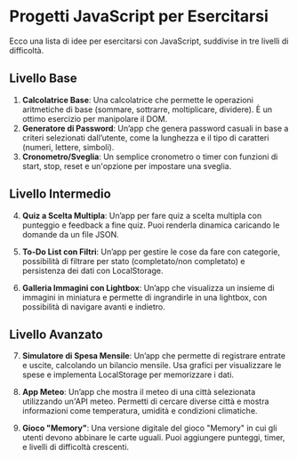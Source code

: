 # Progetti JavaScript per Esercitarsi

Ecco una lista di idee per esercitarsi con JavaScript, suddivise in tre livelli di difficoltà.

## Livello Base

1. **Calcolatrice Base**: Una calcolatrice che permette le operazioni aritmetiche di base (sommare, sottrarre, moltiplicare, dividere). È un ottimo esercizio per manipolare il DOM.
2. **Generatore di Password**: Un’app che genera password casuali in base a criteri selezionati dall’utente, come la lunghezza e il tipo di caratteri (numeri, lettere, simboli).
3. **Cronometro/Sveglia**: Un semplice cronometro o timer con funzioni di start, stop, reset e un'opzione per impostare una sveglia.

## Livello Intermedio

4. **Quiz a Scelta Multipla**: Un’app per fare quiz a scelta multipla con punteggio e feedback a fine quiz. Puoi renderla dinamica caricando le domande da un file JSON.

5. **To-Do List con Filtri**: Un’app per gestire le cose da fare con categorie, possibilità di filtrare per stato (completato/non completato) e persistenza dei dati con LocalStorage.
6. **Galleria Immagini con Lightbox**: Un’app che visualizza un insieme di immagini in miniatura e permette di ingrandirle in una lightbox, con possibilità di navigare avanti e indietro.

## Livello Avanzato

7. **Simulatore di Spesa Mensile**: Un’app che permette di registrare entrate e uscite, calcolando un bilancio mensile. Usa grafici per visualizzare le spese e implementa LocalStorage per memorizzare i dati.

8. **App Meteo**: Un’app che mostra il meteo di una città selezionata utilizzando un'API meteo. Permetti di cercare diverse città e mostra informazioni come temperatura, umidità e condizioni climatiche.

9. **Gioco "Memory"**: Una versione digitale del gioco "Memory" in cui gli utenti devono abbinare le carte uguali. Puoi aggiungere punteggi, timer, e livelli di difficoltà crescenti.

<!-- CALCOLATRICE
Obiettivi Calcolatrice Base
1.Struttura HTML di base:

-Crea un file HTML con una sezione per visualizzare il risultato della calcolatrice.
-Aggiungi i pulsanti per le cifre (da 0 a 9), per le quattro operazioni aritmetiche (+, -, *, /), un pulsante per il segno "=" e un pulsante "C" per cancellare.

2.Stile CSS per il layout:

-Progetta un layout semplice e chiaro per la calcolatrice: i numeri e le operazioni dovrebbero essere facilmente cliccabili e leggibili.
-Puoi organizzare i pulsanti in una griglia per maggiore chiarezza.

3.Funzionalità di base con JavaScript:

-Crea le funzioni JavaScript per le operazioni base (somma, sottrazione, moltiplicazione, divisione).
-Aggiungi un "event listener" per ciascun pulsante in modo che quando l'utente clicca un numero o un'operazione, la calcolatrice mostri l'input sullo schermo.

4.Calcolo dell'espressione:

-Implementa una funzione che calcoli il risultato dell’operazione quando si preme il pulsante "=".
-Gestisci gli errori, ad esempio divisione per zero.

5.Gestione delle eccezioni e azioni di pulizia:

-Implementa il pulsante "C" per cancellare tutto e ripristinare lo schermo a 0.
-Gestisci eventuali input non validi, come cliccare più operatori consecutivamente.

6.Estensione delle funzionalità (opzionale):

-Se vuoi aggiungere difficoltà, puoi implementare anche funzionalità come percentuali o radici quadrate, o un pulsante per cambiare segno da positivo a negativo.
-->

<!-- GEN. PASSWORD
Ecco una lista di obiettivi da seguire per creare un Generatore di password completo e personalizzabile:

1. Struttura Base:
    - Crea un semplice layout HTML con un campo di testo per visualizzare la password generata, un bottone per generare la password, e checkbox o selettori per personalizzare i criteri.

2. Lunghezza della Password:
    - Aggiungi un input (es. range slider o numero) per scegliere la lunghezza della password. La lunghezza potrebbe variare, ad esempio, tra 8 e 20 caratteri.

3. Caratteri da Includere:
    - Offri opzioni per includere vari tipi di caratteri:
        - Lettere minuscole
        - Lettere maiuscole
        - Numeri
        - Simboli (come !@#$%^&*() )

4. Generazione Casuale:
    - Scrivi una funzione JavaScript che crea una password casuale basandosi sulle opzioni selezionate. Potresti creare gruppi di caratteri per ogni tipo e selezionarli casualmente.

----(diff. Intermedia)----

5. Validazione delle Opzioni:
    - Assicurati che almeno un tipo di carattere sia selezionato. Se l’utente non seleziona nulla, puoi mostrare un messaggio di errore.

6. Funzionalità di Copia:
    - Aggiungi un pulsante per copiare la password negli appunti, così l’utente può incollarla altrove. JavaScript ha una funzione "navigator.clipboard.writeText()"" utile per questo scopo.

7. Stile e UX:
    - Applica stili CSS per migliorare l'aspetto e la facilità d'uso, ad esempio cambiando il colore di sfondo del campo password per indicare che è stata copiata.

8. Extra Opzionali:
    - Opzioni per generare password “memorizzabili” (ad es., alternando consonanti e vocali).
    - Misuratore di forza della password che cambia dinamicamente in base ai criteri selezionati.

Ognuno di questi obiettivi ti darà una buona pratica sia su JavaScript che sull’interazione con il DOM!
 -->

<!--
Ecco un piano con gli obiettivi principali per sviluppare un cronometro/sveglia in JavaScript:

1. Impostare l'interfaccia di base
- Crea un layout semplice in HTML con un display per mostrare il tempo trascorso.
- Aggiungi i pulsanti per avviare, mettere in pausa, resettare e, se stai facendo anche una sveglia, impostare un allarme.
- Stabilisci uno stile minimale con CSS per organizzare bene i pulsanti e il display.

2. Logica del cronometro
- Definisci variabili per tenere traccia del tempo (secondi, minuti, ore) e aggiornale costantemente quando il cronometro è in funzione.
- Usa "setInterval" per aggiornare il tempo visualizzato ogni secondo.
- Programma le funzioni per i pulsanti:
    - Start: avvia il conteggio del tempo.
    - Pause: ferma temporaneamente il conteggio.
    - Reset: riporta il tempo a zero.

3. Aggiungere la sveglia
- Crea un’interfaccia che permetta all’utente di impostare l’orario della sveglia.
- Controlla continuamente l’ora attuale rispetto all’ora della sveglia e attiva un allarme quando coincidono (puoi usare "setInterval" o "setTimeout" per farlo).
- Inserisci una notifica audio o visiva per segnalare l’allarme, e un pulsante per interromperlo.

4. Migliorare la precisione e la visualizzazione
- Formatta il display per mostrare il tempo in modo chiaro (ad esempio, con due cifre per minuti e secondi: 00:00:00).
- Assicurati che il cronometro resti accurato anche dopo essere stato messo in pausa o riavviato.

5. Test e perfezionamento
- Verifica che ogni funzione lavori come previsto e che i pulsanti siano reattivi.
- Considera eventuali ottimizzazioni, come usare "requestAnimationFrame" al posto di "setInterval" per il cronometro se necessiti di maggiore fluidità.
 -->
